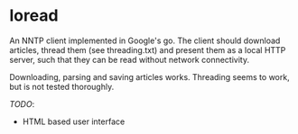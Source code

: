 loread
======

An NNTP client implemented in Google's go. The client should download articles,
thread them (see threading.txt) and present them as a local HTTP server, such
that they can be read without network connectivity.

Downloading, parsing and saving articles works. Threading seems to work, but is
not tested thoroughly.

*TODO*:
+ HTML based user interface
